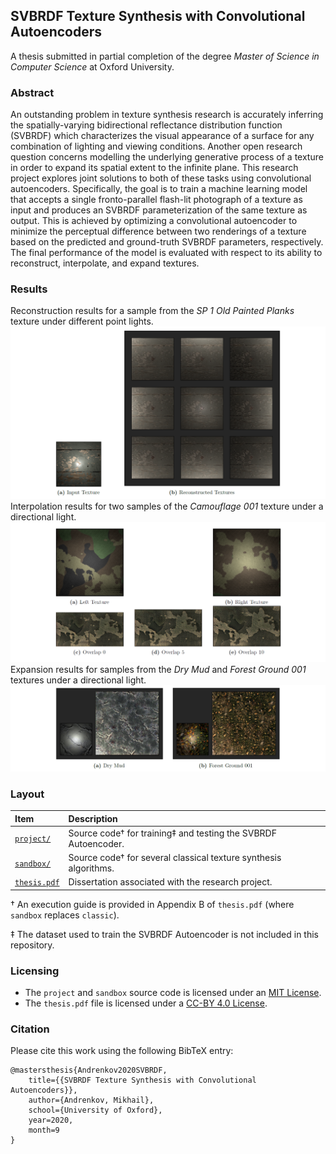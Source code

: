 ## SVBRDF Texture Synthesis with Convolutional Autoencoders
A thesis submitted in partial completion of the degree *Master of Science in Computer Science* at Oxford University.

### Abstract
An outstanding problem in texture synthesis research is accurately inferring the spatially-varying bidirectional reflectance distribution function (SVBRDF) which characterizes the visual appearance of a surface for any combination of lighting and viewing conditions. Another open research question concerns modelling the underlying generative process of a texture in order to expand its spatial extent to the infinite plane. This research project explores joint solutions to both of these tasks using convolutional autoencoders. Specifically, the goal is to train a machine learning model that accepts a single fronto-parallel flash-lit photograph of a texture as input and produces an SVBRDF parameterization of the same texture as output. This is achieved by optimizing a convolutional autoencoder to minimize the perceptual difference between two renderings of a texture based on the predicted and ground-truth SVBRDF parameters, respectively. The final performance of the model is evaluated with respect to its ability to  reconstruct, interpolate, and expand textures.

### Results
Reconstruction results for a sample from the *SP 1 Old Painted Planks* texture under different point lights.
![Reconstruction Results](assets/reconstruction.png)
Interpolation results for two samples of the *Camouflage 001* texture under a directional light.
![Interpolation Results](assets/interpolation.png)
Expansion results for samples from the *Dry Mud* and *Forest Ground 001* textures under a directional light.
![Expansion Results](assets/expansion.png)

### Layout
| Item | Description |
| :--- | :--- |
| [`project/`](project/) | Source code† for training‡ and testing the SVBRDF Autoencoder. |
| [`sandbox/`](sandbox/) | Source code† for several classical texture synthesis algorithms. |
| [`thesis.pdf`](thesis.pdf) | Dissertation associated with the research project. |

† An execution guide is provided in Appendix B of `thesis.pdf` (where `sandbox` replaces `classic`).

‡ The dataset used to train the SVBRDF Autoencoder is not included in this repository.

### Licensing
* The `project` and `sandbox` source code is licensed under an [MIT License](https://opensource.org/licenses/MIT).
* The `thesis.pdf` file is licensed under a [CC-BY 4.0 License](https://creativecommons.org/licenses/by/4.0/).

### Citation
Please cite this work using the following BibTeX entry:
```
@mastersthesis{Andrenkov2020SVBRDF,
    title={{SVBRDF Texture Synthesis with Convolutional Autoencoders}},
    author={Andrenkov, Mikhail},
    school={University of Oxford},
    year=2020,
    month=9
}
```
